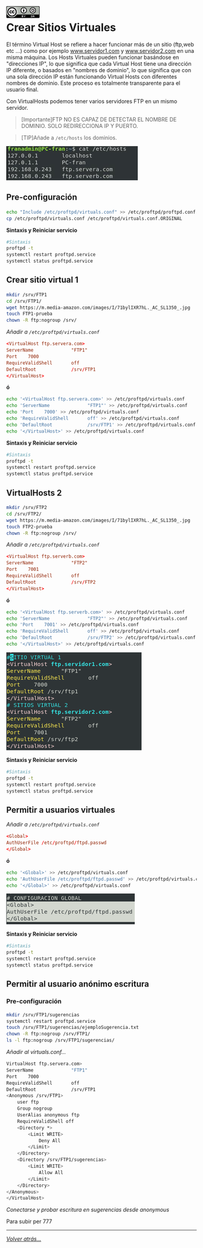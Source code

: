 <img src="../../imagenes/MI-LICENCIA88x31.png" style="float: left; margin-right: 10px;" />

# Crear Sitios Virtuales

El término Virtual Host se refiere a hacer funcionar más de un sitio (ftp,web etc ...) como por ejemplo www.servidor1.com y www.servidor2.com en una misma máquina. Los Hosts Virtuales pueden funcionar basándose en "direcciones IP", lo que significa que cada Virtual Host tiene una dirección IP diferente, o basados en "nombres de dominio", lo que significa que con una sola dirección IP están funcionando Virtual Hosts con diferentes nombres de dominio. Este proceso es totalmente transparente para el usuario final.

Con VirtualHosts podemos tener varios servidores FTP en un mismo servidor.

>[Importante]FTP NO ES CAPAZ DE DETECTAR EL NOMBRE DE DOMINIO.
SOLO REDIRECCIONA IP Y PUERTO.

>[TIP]Añade a `/etc/hosts` los dominios.

![ftpfotos](../../imagenes/hosts.jpg)

## Pre-configuración

```bash
echo "Include /etc/proftpd/virtuals.conf" >> /etc/proftpd/proftpd.conf
cp /etc/proftpd/virtuals.conf /etc/proftpd/virtuals.conf.ORIGINAL
```

**Sintaxis y Reiniciar servicio**

```bash
#Sintaxis
proftpd -t
systemctl restart proftpd.service
systemctl status proftpd.service
```

## Crear sitio virtual 1

```bash
mkdir /srv/FTP1
cd /srv/FTP1/
wget https://m.media-amazon.com/images/I/71bylIXR7hL._AC_SL1350_.jpg
touch FTP1-prueba
chown -R ftp:nogroup /srv/
```

*Añadir a `/etc/proftpd/virtuals.conf`*

```conf
<VirtualHost ftp.servera.com>
ServerName              "FTP1"
Port    7000
RequireValidShell       off
DefaultRoot             /srv/FTP1    
</VirtualHost>
```

**ó**

```bash
echo '<VirtualHost ftp.servera.com>' >> /etc/proftpd/virtuals.conf
echo 'ServerName              "FTP1"' >> /etc/proftpd/virtuals.conf
echo 'Port    7000' >> /etc/proftpd/virtuals.conf
echo 'RequireValidShell       off' >> /etc/proftpd/virtuals.conf
echo 'DefaultRoot             /srv/FTP1' >> /etc/proftpd/virtuals.conf
echo '</VirtualHost>' >> /etc/proftpd/virtuals.conf
```

**Sintaxis y Reiniciar servicio**

```bash
#Sintaxis
proftpd -t
systemctl restart proftpd.service
systemctl status proftpd.service
```

## VirtualHosts 2

```bash
mkdir /srv/FTP2
cd /srv/FTP2/
wget https://m.media-amazon.com/images/I/71bylIXR7hL._AC_SL1350_.jpg
touch FTP2-prueba
chown -R ftp:nogroup /srv/
```

*Añadir a `/etc/proftpd/virtuals.conf`*

```conf
<VirtualHost ftp.serverb.com>
ServerName              "FTP2"
Port    7001
RequireValidShell       off
DefaultRoot             /srv/FTP2    
</VirtualHost>
```

**ó**

```bash
echo '<VirtualHost ftp.serverb.com>' >> /etc/proftpd/virtuals.conf
echo 'ServerName              "FTP2"' >> /etc/proftpd/virtuals.conf
echo 'Port    7001' >> /etc/proftpd/virtuals.conf
echo 'RequireValidShell       off' >> /etc/proftpd/virtuals.conf
echo 'DefaultRoot             /srv/FTP2' >> /etc/proftpd/virtuals.conf
echo '</VirtualHost>' >> /etc/proftpd/virtuals.conf
```

![ftpfotos](../../imagenes/sitiosVirtuales.png)

**Sintaxis y Reiniciar servicio**

```bash
#Sintaxis
proftpd -t
systemctl restart proftpd.service
systemctl status proftpd.service
```

## Permitir a usuarios virtuales

*Añadir a `/etc/proftpd/virtuals.conf`*

```conf
<Global>
AuthUserFile /etc/proftpd/ftpd.passwd
</Global>
```

**ó**

```bash
echo '<Global>' >> /etc/proftpd/virtuals.conf
echo 'AuthUserFile /etc/proftpd/ftpd.passwd' >> /etc/proftpd/virtuals.conf
echo '</Global>' >> /etc/proftpd/virtuals.conf
```

![ftpfotos](../../imagenes/confiGlobal.png)

**Sintaxis y Reiniciar servicio**

```bash
#Sintaxis
proftpd -t
systemctl restart proftpd.service
systemctl status proftpd.service
```

## Permitir al usuario anónimo escritura

### Pre-configuración

```bash
mkdir /srv/FTP1/sugerencias
systemctl restart proftpd.service 
touch /srv/FTP1/sugerencias/ejemploSugerencia.txt
chown -R ftp:nogroup /srv/FTP1/
ls -l ftp:nogroup /srv/FTP1/sugerencias/
```

*Añadir al virtuals.conf...*

```bash
VirtualHost ftp.servera.com>
ServerName              "FTP1"
Port    7000
RequireValidShell       off
DefaultRoot             /srv/FTP1
<Anonymous /srv/FTP1>
	user ftp
	Group nogroup
	UserAlias anonymous ftp
	RequireValidShell off
	<Directory *>
		<Limit WRITE>
			Deny All
		</Limit>
	</Directory>
	<Directory /srv/FTP1/sugerencias>
		<Limit WRITE>
			Allow All
		</Limit>
	</Directory>
</Anonymous>
</VirtualHost>
```

*Conectarse y probar escritura en sugerencias desde anonymous*

Para subir per 777

_________________________________________________
*[Volver atrás...](../../README.md)*
